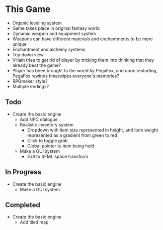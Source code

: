 
# This Game

- Organic leveling system
- Game takes place in original fantasy world
- Dynamic weapon and equipment system
- Weapons can have different materials and enchantments to be more unique
- Enchantment and alchemy systems
- Top down view
- Villain tries to get rid of player by tricking them into thinking that they already beat the game?
- Player has been brought to the world by PegaFox, and upon restarting, PegaFox rewinds time/wipes everyone's memories?
- RPGmaker style?
- Multiple endings?


## Todo

- Create the basic engine
  - Add NPC dialogue
  - Realistic inventory system
    - Dropdown with item size represented in height, and item weight represented as a gradient from green to red
    - Click to toggle grab
    - Global pointer to item being held
  - Make a GUI system
    - GUI to SFML space transform

## In Progress
- Create the basic engine
  - Make a GUI system

## Completed

- Create the basic engine
  - Add tiled map
